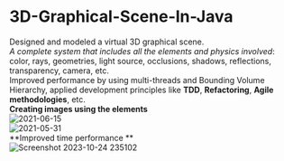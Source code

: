 # 3D-Graphical-Scene-In-Java <br>
Designed and modeled a virtual 3D graphical scene. <br>
*A complete system that includes all the elements and physics involved*: color, rays, geometries, light source, occlusions, shadows, reflections, transparency, camera, etc. <br>
Improved performance by using multi-threads and Bounding Volume Hierarchy, applied development principles like **TDD**, **Refactoring**, **Agile methodologies**, etc. <br>
**Creating images using the elements**<br>
![2021-06-15](https://github.com/novit100/3D-Graphical-Scene-In-Java/assets/73182169/a729c0c3-f740-4dc2-b8de-54c6e4ee0497)<br>
![2021-05-31](https://github.com/novit100/3D-Graphical-Scene-In-Java/assets/73182169/7293e61f-b021-4789-bd9b-815133fa2b31)<br>
**Improved time performance **<br>
![Screenshot 2023-10-24 235102](https://github.com/novit100/3D-Graphical-Scene-In-Java/assets/73182169/2e2f351d-b9a7-42d5-a051-27819d0cef1a)
